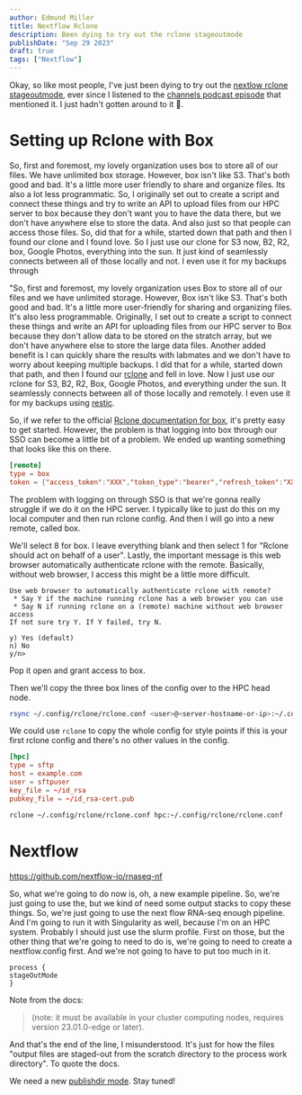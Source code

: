 ```yaml
---
author: Edmund Miller
title: Nextflow Rclone
description: Been dying to try out the rclone stageoutmode
publishDate: "Sep 29 2023"
draft: true
tags: ["Nextflow"]
---
```


Okay, so like most people, I\'ve just been dying to try out the [nextlow
rclone
stageoutmode](https://www.nextflow.io/docs/latest/process.html#stageoutmode),
ever since I listened to the [channels podcast
episode](https://www.nextflow.io/podcast/2023/ep11_sarus_out_git.html)
that mentioned it. I just hadn\'t gotten around to it 😬.

# Setting up Rclone with Box

So, first and foremost, my lovely organization uses box to store all of
our files. We have unlimited box storage. However, box isn\'t like S3.
That\'s both good and bad. It\'s a little more user friendly to share
and organize files. Its also a lot less programmatic. So, I originally
set out to create a script and connect these things and try to write an
API to upload files from our HPC server to box because they don\'t want
you to have the data there, but we don\'t have anywhere else to store
the data. And also just so that people can access those files. So, did
that for a while, started down that path and then I found our clone and
I found love. So I just use our clone for S3 now, B2, R2, box, Google
Photos, everything into the sun. It just kind of seamlessly connects
between all of those locally and not. I even use it for my backups
through

\"So, first and foremost, my lovely organization uses Box to store all
of our files and we have unlimited storage. However, Box isn\'t like S3.
That\'s both good and bad. It\'s a little more user-friendly for sharing
and organizing files. It\'s also less programmable. Originally, I set
out to create a script to connect these things and write an API for
uploading files from our HPC server to Box because they don\'t allow
data to be stored on the stratch array, but we don\'t have anywhere else
to store the large data files. Another added benefit is I can quickly
share the results with labmates and we don\'t have to worry about
keeping multiple backups. I did that for a while, started down that
path, and then I found our [rclone](https://rclone.org/) and fell in
love. Now I just use our rclone for S3, B2, R2, Box, Google Photos, and
everything under the sun. It seamlessly connects between all of those
locally and remotely. I even use it for my backups using
[restic](https://restic.readthedocs.io/en/stable/index.html).

So, if we refer to the official [Rclone documentation for
box](https://rclone.org/box/), it\'s pretty easy to get started.
However, the problem is that logging into box through our SSO can become
a little bit of a problem. We ended up wanting something that looks like
this on there.

``` toml
[remote]
type = box
token = {"access_token":"XXX","token_type":"bearer","refresh_token":"XXX","expiry":"2017-07-08T23:40:08.059167677+01:00"}
```

The problem with logging on through SSO is that we\'re gonna really
struggle if we do it on the HPC server. I typically like to just do this
on my local computer and then run rclone config. And then I will go into
a new remote, called box.

We\'ll select 8 for box. I leave everything blank and then select 1 for
\"Rclone should act on behalf of a user\". Lastly, the important message
is this web browser automatically authenticate rclone with the remote.
Basically, without web browser, I access this might be a little more
difficult.

``` log
Use web browser to automatically authenticate rclone with remote?
 * Say Y if the machine running rclone has a web browser you can use
 * Say N if running rclone on a (remote) machine without web browser access
If not sure try Y. If Y failed, try N.

y) Yes (default)
n) No
y/n>
```

Pop it open and grant access to box.

Then we\'ll copy the three box lines of the config over to the HPC head
node.

``` bash
rsync ~/.config/rclone/rclone.conf <user>@<server-hostname-or-ip>:~/.config/rclone/rclone.conf
```

We could use `rclone` to copy the whole config for style points if this
is your first rclone config and there\'s no other values in the config.

``` toml
[hpc]
type = sftp
host = example.com
user = sftpuser
key_file = ~/id_rsa
pubkey_file = ~/id_rsa-cert.pub
```

``` bash
rclone ~/.config/rclone/rclone.conf hpc:~/.config/rclone/rclone.conf
```

# Nextflow

<https://github.com/nextflow-io/rnaseq-nf>

So, what we\'re going to do now is, oh, a new example pipeline. So,
we\'re just going to use the, but we kind of need some output stacks to
copy these things. So, we\'re just going to use the next flow RNA-seq
enough pipeline. And I\'m going to run it with Singularity as well,
because I\'m on an HPC system. Probably I should just use the slurm
profile. First on those, but the other thing that we\'re going to need
to do is, we\'re going to need to create a nextflow.config first. And
we\'re not going to have to put too much in it.

``` nextflow
process {
stageOutMode
}
```

Note from the docs:

> (note: it must be available in your cluster computing nodes, requires
> version 23.01.0-edge or later).

And that\'s the end of the line, I misunderstood. It\'s just for how the
files \"output files are staged-out from the scratch directory to the
process work directory\". To quote the docs.

We need a new [publishdir
mode](https://www.nextflow.io/docs/latest/process.html#publishdir). Stay
tuned!

